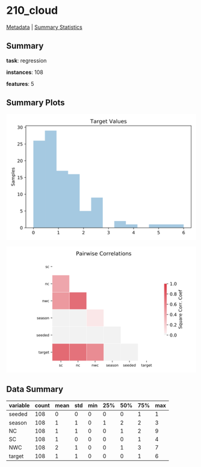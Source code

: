 # 210_cloud

[Metadata](metadata.yaml) | [Summary Statistics](summary_stats.csv)

## Summary

**task**: regression

**instances**: 108

**features**: 5

## Summary Plots

![Labels](label.svg)

![Corr](corr.svg)

## Data Summary

|	variable	|	count	|	mean	|	std	|	min	|	25%	|	50%	|	75%	|	max|
| --- | --- | --- | --- | --- | --- | --- | --- | --- |
|	seeded	|	108	|	0	|	0	|	0	|	0	|	0	|	1	|	1
|	season	|	108	|	1	|	1	|	0	|	1	|	2	|	2	|	3
|	NC	|	108	|	1	|	1	|	0	|	0	|	1	|	2	|	9
|	SC	|	108	|	1	|	0	|	0	|	0	|	0	|	1	|	4
|	NWC	|	108	|	2	|	1	|	0	|	0	|	1	|	3	|	7
|	target	|	108	|	1	|	1	|	0	|	0	|	0	|	1	|	6
